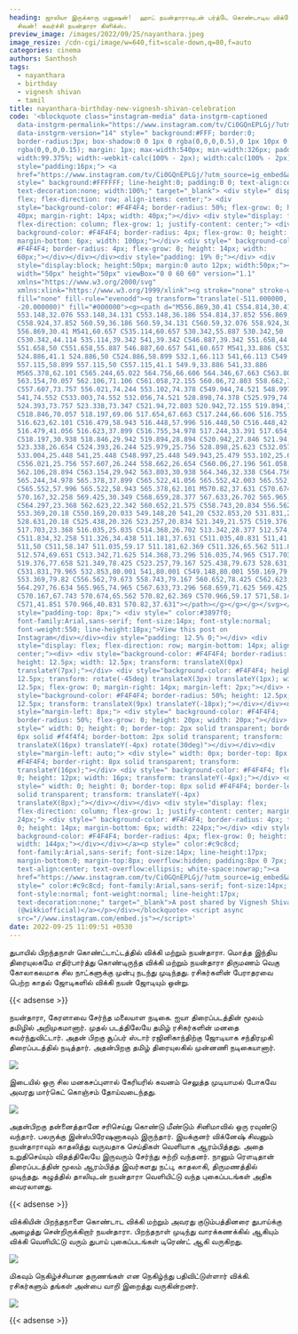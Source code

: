 ```yaml
---
heading: ஜாலியா இருக்காரு மனுஷன்!  ஹாட் நயன்தாராவுடன் பர்த்டே கொண்டாடிய விக்னேஷ்
  சிவன்! கவர்ச்சி நயன்தாரா கிளிக்ஸ்.
preview_image: /images/2022/09/25/nayanthara.jpeg
image_resize: /cdn-cgi/image/w=640,fit=scale-down,q=80,f=auto
categories: cinema
authors: Santhosh
tags:
  - nayanthara
  - birthday
  - vignesh shivan
  - tamil
title: nayanthara-birthday-new-vignesh-shivan-celebration
code: '<blockquote class="instagram-media" data-instgrm-captioned
  data-instgrm-permalink="https://www.instagram.com/tv/Ci0GQnEPLGj/?utm_source=ig_embed&amp;utm_campaign=loading"
  data-instgrm-version="14" style=" background:#FFF; border:0;
  border-radius:3px; box-shadow:0 0 1px 0 rgba(0,0,0,0.5),0 1px 10px 0
  rgba(0,0,0,0.15); margin: 1px; max-width:540px; min-width:326px; padding:0;
  width:99.375%; width:-webkit-calc(100% - 2px); width:calc(100% - 2px);"><div
  style="padding:16px;"> <a
  href="https://www.instagram.com/tv/Ci0GQnEPLGj/?utm_source=ig_embed&amp;utm_campaign=loading"
  style=" background:#FFFFFF; line-height:0; padding:0 0; text-align:center;
  text-decoration:none; width:100%;" target="_blank"> <div style=" display:
  flex; flex-direction: row; align-items: center;"> <div
  style="background-color: #F4F4F4; border-radius: 50%; flex-grow: 0; height:
  40px; margin-right: 14px; width: 40px;"></div> <div style="display: flex;
  flex-direction: column; flex-grow: 1; justify-content: center;"> <div style="
  background-color: #F4F4F4; border-radius: 4px; flex-grow: 0; height: 14px;
  margin-bottom: 6px; width: 100px;"></div> <div style=" background-color:
  #F4F4F4; border-radius: 4px; flex-grow: 0; height: 14px; width:
  60px;"></div></div></div><div style="padding: 19% 0;"></div> <div
  style="display:block; height:50px; margin:0 auto 12px; width:50px;"><svg
  width="50px" height="50px" viewBox="0 0 60 60" version="1.1"
  xmlns="https://www.w3.org/2000/svg"
  xmlns:xlink="https://www.w3.org/1999/xlink"><g stroke="none" stroke-width="1"
  fill="none" fill-rule="evenodd"><g transform="translate(-511.000000,
  -20.000000)" fill="#000000"><g><path d="M556.869,30.41 C554.814,30.41
  553.148,32.076 553.148,34.131 C553.148,36.186 554.814,37.852 556.869,37.852
  C558.924,37.852 560.59,36.186 560.59,34.131 C560.59,32.076 558.924,30.41
  556.869,30.41 M541,60.657 C535.114,60.657 530.342,55.887 530.342,50
  C530.342,44.114 535.114,39.342 541,39.342 C546.887,39.342 551.658,44.114
  551.658,50 C551.658,55.887 546.887,60.657 541,60.657 M541,33.886 C532.1,33.886
  524.886,41.1 524.886,50 C524.886,58.899 532.1,66.113 541,66.113 C549.9,66.113
  557.115,58.899 557.115,50 C557.115,41.1 549.9,33.886 541,33.886
  M565.378,62.101 C565.244,65.022 564.756,66.606 564.346,67.663 C563.803,69.06
  563.154,70.057 562.106,71.106 C561.058,72.155 560.06,72.803 558.662,73.347
  C557.607,73.757 556.021,74.244 553.102,74.378 C549.944,74.521 548.997,74.552
  541,74.552 C533.003,74.552 532.056,74.521 528.898,74.378 C525.979,74.244
  524.393,73.757 523.338,73.347 C521.94,72.803 520.942,72.155 519.894,71.106
  C518.846,70.057 518.197,69.06 517.654,67.663 C517.244,66.606 516.755,65.022
  516.623,62.101 C516.479,58.943 516.448,57.996 516.448,50 C516.448,42.003
  516.479,41.056 516.623,37.899 C516.755,34.978 517.244,33.391 517.654,32.338
  C518.197,30.938 518.846,29.942 519.894,28.894 C520.942,27.846 521.94,27.196
  523.338,26.654 C524.393,26.244 525.979,25.756 528.898,25.623 C532.057,25.479
  533.004,25.448 541,25.448 C548.997,25.448 549.943,25.479 553.102,25.623
  C556.021,25.756 557.607,26.244 558.662,26.654 C560.06,27.196 561.058,27.846
  562.106,28.894 C563.154,29.942 563.803,30.938 564.346,32.338 C564.756,33.391
  565.244,34.978 565.378,37.899 C565.522,41.056 565.552,42.003 565.552,50
  C565.552,57.996 565.522,58.943 565.378,62.101 M570.82,37.631 C570.674,34.438
  570.167,32.258 569.425,30.349 C568.659,28.377 567.633,26.702 565.965,25.035
  C564.297,23.368 562.623,22.342 560.652,21.575 C558.743,20.834 556.562,20.326
  553.369,20.18 C550.169,20.033 549.148,20 541,20 C532.853,20 531.831,20.033
  528.631,20.18 C525.438,20.326 523.257,20.834 521.349,21.575 C519.376,22.342
  517.703,23.368 516.035,25.035 C514.368,26.702 513.342,28.377 512.574,30.349
  C511.834,32.258 511.326,34.438 511.181,37.631 C511.035,40.831 511,41.851
  511,50 C511,58.147 511.035,59.17 511.181,62.369 C511.326,65.562 511.834,67.743
  512.574,69.651 C513.342,71.625 514.368,73.296 516.035,74.965 C517.703,76.634
  519.376,77.658 521.349,78.425 C523.257,79.167 525.438,79.673 528.631,79.82
  C531.831,79.965 532.853,80.001 541,80.001 C549.148,80.001 550.169,79.965
  553.369,79.82 C556.562,79.673 558.743,79.167 560.652,78.425 C562.623,77.658
  564.297,76.634 565.965,74.965 C567.633,73.296 568.659,71.625 569.425,69.651
  C570.167,67.743 570.674,65.562 570.82,62.369 C570.966,59.17 571,58.147 571,50
  C571,41.851 570.966,40.831 570.82,37.631"></path></g></g></g></svg></div><div
  style="padding-top: 8px;"> <div style=" color:#3897f0;
  font-family:Arial,sans-serif; font-size:14px; font-style:normal;
  font-weight:550; line-height:18px;">View this post on
  Instagram</div></div><div style="padding: 12.5% 0;"></div> <div
  style="display: flex; flex-direction: row; margin-bottom: 14px; align-items:
  center;"><div> <div style="background-color: #F4F4F4; border-radius: 50%;
  height: 12.5px; width: 12.5px; transform: translateX(0px)
  translateY(7px);"></div> <div style="background-color: #F4F4F4; height:
  12.5px; transform: rotate(-45deg) translateX(3px) translateY(1px); width:
  12.5px; flex-grow: 0; margin-right: 14px; margin-left: 2px;"></div> <div
  style="background-color: #F4F4F4; border-radius: 50%; height: 12.5px; width:
  12.5px; transform: translateX(9px) translateY(-18px);"></div></div><div
  style="margin-left: 8px;"> <div style=" background-color: #F4F4F4;
  border-radius: 50%; flex-grow: 0; height: 20px; width: 20px;"></div> <div
  style=" width: 0; height: 0; border-top: 2px solid transparent; border-left:
  6px solid #f4f4f4; border-bottom: 2px solid transparent; transform:
  translateX(16px) translateY(-4px) rotate(30deg)"></div></div><div
  style="margin-left: auto;"> <div style=" width: 0px; border-top: 8px solid
  #F4F4F4; border-right: 8px solid transparent; transform:
  translateY(16px);"></div> <div style=" background-color: #F4F4F4; flex-grow:
  0; height: 12px; width: 16px; transform: translateY(-4px);"></div> <div
  style=" width: 0; height: 0; border-top: 8px solid #F4F4F4; border-left: 8px
  solid transparent; transform: translateY(-4px)
  translateX(8px);"></div></div></div> <div style="display: flex;
  flex-direction: column; flex-grow: 1; justify-content: center; margin-bottom:
  24px;"> <div style=" background-color: #F4F4F4; border-radius: 4px; flex-grow:
  0; height: 14px; margin-bottom: 6px; width: 224px;"></div> <div style="
  background-color: #F4F4F4; border-radius: 4px; flex-grow: 0; height: 14px;
  width: 144px;"></div></div></a><p style=" color:#c9c8cd;
  font-family:Arial,sans-serif; font-size:14px; line-height:17px;
  margin-bottom:0; margin-top:8px; overflow:hidden; padding:8px 0 7px;
  text-align:center; text-overflow:ellipsis; white-space:nowrap;"><a
  href="https://www.instagram.com/tv/Ci0GQnEPLGj/?utm_source=ig_embed&amp;utm_campaign=loading"
  style=" color:#c9c8cd; font-family:Arial,sans-serif; font-size:14px;
  font-style:normal; font-weight:normal; line-height:17px;
  text-decoration:none;" target="_blank">A post shared by Vignesh Shivan
  (@wikkiofficial)</a></p></div></blockquote> <script async
  src="//www.instagram.com/embed.js"></script>'
date: 2022-09-25 11:09:51 +0530
---
```

துபாயில் பிறந்தநாள் கொண்ட்டாட்டத்தில் விக்கி மற்றும் நயன்தாரா.
மொத்த இந்திய திரையுலகமே எதிர்பார்த்து கொண்டிருந்த விக்கி மற்றும் நயன்தாரா திருமணம் வெகு கோலாகலமாக சில நாட்களுக்கு முன்பு நடந்து முடிந்தது. ரசிகர்களின் பேராதரவை பெற்ற காதல் ஜோடிகளில் விக்கி நயன் ஜோடியும் ஒன்று.

{{< adsense >}}


நயன்தாரா, கேரளாவை சேர்ந்த மலையாள நடிகை. ஐயா திரைப்படத்தின் மூலம் தமிழில் அறிமுகமானார். முதல் படத்திலேயே தமிழ் ரசிகர்களின் மனதை கவர்ந்துவிட்டார். அதன் பிறகு சூப்பர் ஸ்டார் ரஜினிகாந்திற்கு ஜோடியாக சந்திரமுகி திரைப்படத்தில் நடித்தார்.‌ அதன்பிறகு தமிழ் திரையுலகில் முன்னணி நடிகையானார். 


![](/images/2022/09/25/nayanthara-birthday-new-vignesh-shivan-celebration.jpeg)

இடையில் ஒரு சில மனகசப்புளால் கேரியரில் கவனம் செலுத்த முடியாமல் போகவே அவரது மார்கெட் கொஞ்சம் தோய்வடைந்தது. 

![](/images/2022/09/25/nayanthara-birthday-new-vignesh-shivan-celebration2.jpeg)

அதன்பிறகு தன்னைத்தானே சரிசெய்து கொண்டு மீண்டும் சினிமாவில் ஒரு ரவுண்டு வந்தார். பலருக்கு இன்ஸ்பிரேஷனாகவும் இருந்தார். இயக்குனர் விக்னேஷ் சிவனும் நயன்தாராவும் காதலித்து வருவதாக செய்திகள் வெளியாக ஆரம்பித்தது. அதை உறுதிசெய்யும் விதத்திலேயே இருவரும் சேர்ந்து சுற்றி வந்தனர். நானும் ரௌடிதான் திரைப்படத்தின் மூலம் ஆரம்பித்த இவர்களது நட்பு, காதலாகி, திருமணத்தில் முடிந்தது. கழுத்தில் தாலியுடன் நயன்தாரா வெளியிட்டு வந்த புகைப்படங்கள் அதிக வைரலானது.

{{< adsense >}}


விக்கியின் பிறந்தநாளை கொண்டாட விக்கி மற்றும் அவரது குடும்பத்தினரை துபாய்க்கு அழைத்து சென்றிருக்கிறார் நயன்தாரா. பிறந்தநாள் முடிந்து வாரக்கணக்கில் ஆகியும் விக்கி வெளியிட்டு வரும் துபாய் புகைப்படங்கள் டிரெண்ட் ஆகி வருகிறது. 

![](/images/2022/09/25/nayanthara-birthday-new-vignesh-shivan-celebration44.jpeg)

மிகவும் நெகிழ்ச்சியான தருணங்கள் என நெகிழ்ந்து பதிவிட்டுள்ளார் விக்கி. ரசிகர்களும் தங்கள் அன்பை வாறி இறைத்து வருகின்றனர்.

![](/images/2022/09/25/nayanthara-birthday-new-vignesh-shivan-celebration66.jpeg)

{{< adsense >}}